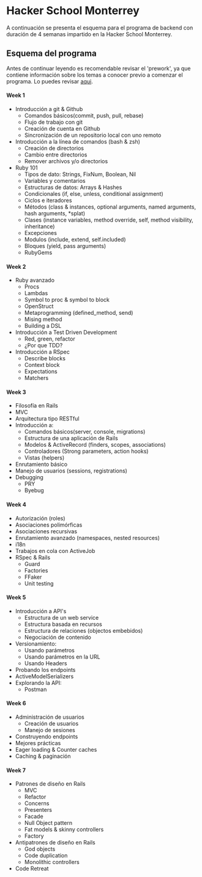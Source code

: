 # Hacker School Monterrey

A continuación se presenta el esquema para el programa de backend con duración de 4 semanas impartido en la Hacker School Monterrey.

## Esquema del programa

Antes de continuar leyendo es recomendable revisar el 'prework', ya que contiene información sobre los temas a conocer previo a comenzar el programa. Lo puedes revisar [aqui](http://hackerschoolmty.github.io/prework/).

#### Week 1

* Introducción a git & Github
 	* Comandos básicos(commit, push, pull, rebase)
	* Flujo de trabajo con git
	* Creación de cuenta en Github
	* Sincronización de un repositorio local con uno remoto
* Introducción a la línea de comandos (bash & zsh)
	* Creación de directorios
	* Cambio entre directorios
	* Remover archivos y/o directorios
* Ruby 101
	* Tipos de dato: Strings, FixNum, Boolean, Nil
	* Variables y comentarios
	* Estructuras de datos: Arrays & Hashes
	* Condicionales (if, else, unless, conditional assignment)
	* Ciclos e iteradores
	* Métodos (class & instances, optional arguments, named arguments, hash arguments, *splat)
	* Clases (instance variables, method override, self, method visibility, inheritance)
	* Excepciones
	* Modulos (include, extend, self.included)
	* Bloques (yield, pass arguments)
	* RubyGems

#### Week 2

* Ruby avanzado
	* Procs
	* Lambdas
	* Symbol to proc & symbol to block
	* OpenStruct
	* Metaprogramming (defined_method, send)
	* Mising method
	* Building a DSL
* Introducción a Test Driven Development
	* Red, green, refactor
	* ¿Por que TDD?
* Introducción a RSpec
	* Describe blocks
	* Context block 
	* Expectations
	* Matchers

#### Week 3

* Filosofía en Rails
* MVC
* Arquitectura tipo RESTful
* Introducción a:
	* Comandos básicos(server, console, migrations)
	* Estructura de una aplicación de Rails
	* Modelos & ActiveRecord (finders, scopes, associations)
	* Controladores (Strong parameters, action hooks)
	* Vistas (helpers)
* Enrutamiento básico
* Manejo de usuarios (sessions, registrations)
* Debugging
	* PRY
	* Byebug

#### Week 4

* Autorización (roles)
* Asociaciones polimórficas
* Asociaciones recursivas
* Enrutamiento avanzado (namespaces, nested resources)
* i18n
* Trabajos en cola con ActiveJob
* RSpec & Rails
	* Guard
	* Factories	 
	* FFaker
	* Unit testing

#### Week 5

* Introducción a API's
	* Estructura de un web service
	* Estructura basada en recursos
	* Estructura de relaciones (objectos embebidos) 
	* Negociación de contenido
* Versionamiento:
	* Usando parámetros
	* Usando parámetros en la URL
	* Usando Headers
* Probando los endpoints
* ActiveModelSerializers
* Explorando la API:
	* Postman	

#### Week 6

* Administración de usuarios
	* Creación de usuarios
	* Manejo de sesiones
* Construyendo endpoints
* Mejores prácticas
* Eager loading & Counter caches
* Caching & paginación

#### Week 7

* Patrones de diseño en Rails
	* MVC
	* Refactor
	* Concerns
	* Presenters
	* Facade
	* Null Object pattern
	* Fat models & skinny controllers
	* Factory
* Antipatrones de diseño en Rails
	* God objects
	* Code duplication
	* Monolithic controllers
* Code Retreat